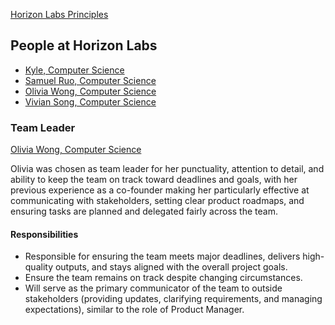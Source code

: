 [Horizon Labs Principles](./principles.md)

People at Horizon Labs
---

- [Kyle, Computer Science](./kyle.md)
- [Samuel Ruo, Computer Science](./sam_ruo.md)
- [Olivia Wong, Computer Science](./olivia_wong.md)
- [Vivian Song, Computer Science](./viviansong.md)


### Team Leader

[Olivia Wong, Computer Science](./olivia_wong.md)
<!-- Describe who and why the team leader was selected --> 
Olivia was chosen as team leader for her punctuality, attention to detail, and ability to keep the team on track toward deadlines and goals, with her previous experience as a co-founder making her particularly effective at communicating with stakeholders, setting clear product roadmaps, and ensuring tasks are planned and delegated fairly across the team.


#### Responsibilities
<!-- What is their role for your team?	--> 
- Responsible for ensuring the team meets major deadlines, delivers high-quality outputs, and stays aligned with the overall project goals.
- Ensure the team remains on track despite changing circumstances.
- Will serve as the primary communicator of the team to outside stakeholders (providing updates, clarifying requirements, and managing expectations), similar to the role of Product Manager.

